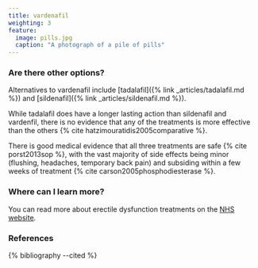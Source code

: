 ```yaml
---
title: vardenafil
weighting: 3
feature:
  image: pills.jpg
  caption: "A photograph of a pile of pills"
---
```


### Are there other options?

Alternatives to vardenafil include [tadalafil]({% link _articles/tadalafil.md %}) and [sildenafil]({% link _articles/sildenafil.md %}).

While tadalafil does have a longer lasting action than sildenafil and vardenfil, there is no evidence that any of the treatments is more effective than the others {% cite hatzimouratidis2005comparative %}.

There is good medical evidence that all three treatments are safe {% cite porst2013sop %}, with the vast majority of side effects being minor (flushing, headaches, temporary back pain) and subsiding within a few weeks of treatment {% cite carson2005phosphodiesterase %}.

### Where can I learn more?

You can read more about erectile dysfunction treatments on the [NHS website](http://www.nhs.uk/Conditions/Erectile-dysfunction/Pages/Treatment.aspx).

### References

{% bibliography --cited %}